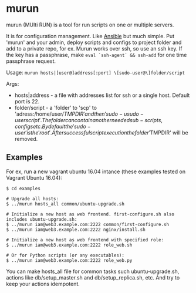 # murun
murun (MUlti RUN) is a tool for run scripts on one or multiple servers.

It is for configuration management. Like [Ansible](https://www.ansible.com/) but much simple.
Put 'murun' and your admin, deploy scripts and configs to project folder and add to a private repo, for ex.
Murun works over ssh, so use an ssh key. If the key has a passphrase, make ``eval `ssh-agent` && ssh-add`` for one time passphrase request.

Usage: `murun hosts|[user@]address[:port] \[sudo-user@\]folder/script`

Args:

- hosts|address - a file with addresses list for ssh or a single host. Default port is 22.
- folder/script - a 'folder' to 'scp' to 'adress:/home/user/$TMPDIR' and then 'sudo -u sudo-user script'. The folder can contain another needed sub-scripts, configs etc. By default the 'sudo-user' is the 'root'. After successful script execution the folder '$TMPDIR' will be removed.


## Examples

For ex, run a new vagrant ubuntu 16.04 intance (these examples tested on Vagrant Ubuntu 16.04):

```
$ cd examples

# Upgrade all hosts:
$ ../murun hosts_all common/ubuntu-upgrade.sh

# Initialize a new host as web frontend. first-configure.sh also includes ubuntu-upgrade.sh:
$ ../murun iam@web3.example.com:2222 common/first-configure.sh
$ ../murun iam@web3.example.com:2222 nginx/install.sh

# Initialize a new host as web frontend with specified role:
$ ../murun iam@web3.example.com:2222 role_web.sh

# Or for Python scripts (or any executables):
$ ../murun iam@web3.example.com:2222 role_web.py
```

You can make hosts_all file for common tasks such ubuntu-upgrade.sh, actions like db/setup_master.sh and db/setup_replica.sh, etc.
And try to keep your actions idempotent. 
